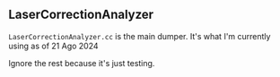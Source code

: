 ## LaserCorrectionAnalyzer

`LaserCorrectionAnalyzer.cc` is the main dumper. It's what I'm currently using as of 21 Ago 2024

Ignore the rest because it's just testing.

